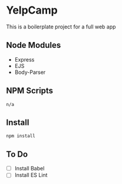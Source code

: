# YelpCamp
This is a boilerplate project for a full web app

## Node Modules
-   Express
-   EJS
-   Body-Parser

## NPM Scripts
`n/a`

## Install
`npm install`

## To Do
- [ ] Install Babel
- [ ] Install ES Lint

